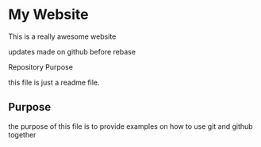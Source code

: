 # My Website

This is a really awesome website

updates made on github before rebase

Repository Purpose

this file is just a readme file.

## Purpose

the purpose of  this file is to provide examples
on how to use git and github together
